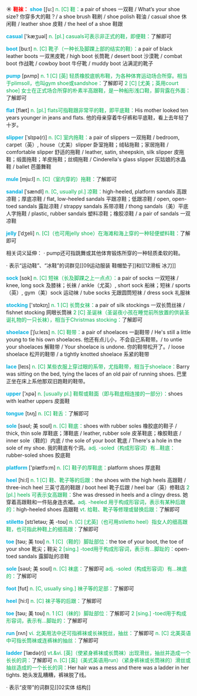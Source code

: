 ☀ <font color="red">**鞋袜：**</font>
<font color="sky blue">**shoe**</font> [ʃu:] 
<font color="#00b050">n. [C] 鞋：</font>a pair of shoes 一双鞋 / What’s your shoe size? 你穿多大的鞋？/ a shoe brush 鞋刷 / shoe polish 鞋油 / casual shoe 休闲鞋 / leather shoe 皮鞋 / the heel of a shoe 鞋跟

<font color="sky blue">**casual**</font> ['kæӡuəl] 
<font color="#00b050">n. [pl.] casuals可表示非正式的鞋，即便鞋：</font>了解即可

<font color="sky blue">**boot**</font> [bu:t] 
<font color="#00b050">n. [C] 靴子（一种长及脚踝上部的结实的鞋）：</font>a pair of black leather boots 一双黑皮靴 / high boot 长筒靴 / desert boot 沙漠靴 / combat boot 作战靴 / cowboy boot 牛仔靴 / muddy boot 沾满泥的靴子 

<font color="sky blue">**pump**</font> [pʌmp] 
<font color="#00b050">n. 1 [C] [英] 轻质橡胶底帆布鞋，为各种体育运动场合所穿。相当于plimsoll，也叫gym shoe或sandshoe：</font>了解即可 <font color="#00b050">2 [C] [尤美；英用court shoe] 女士在正式场合所穿的朴素半高跟鞋，是一种船形浅口鞋，脚背露在外面：</font>了解即可

<font color="sky blue">**flat**</font> [flæt] 
<font color="#00b050">n. [pl.] flats可指鞋跟非常平的鞋，即平底鞋：</font>His mother looked ten years younger in jeans and flats. 他的母亲穿着牛仔裤和平底鞋，看上去年轻了十岁。
           
<font color="sky blue">**slipper**</font> [ˈslɪpə(r)]
<font color="#00b050">n. [C] 室内拖鞋：</font>a pair of slippers 一双拖鞋 / bedroom, carpet（英）, house（尤美）slipper 卧室拖鞋；绒毡拖鞋；家居拖鞋 / comfortable slipper 舒适的拖鞋 / leather, satin, sheepskin, silk slipper 皮拖鞋；缎面拖鞋；羊皮拖鞋；丝绸拖鞋 / Cinderella's glass slipper 灰姑娘的水晶鞋 / ballet 芭蕾舞鞋
           
<font color="sky blue">**mule**</font> [mju:l]
<font color="#00b050">n. [C]（室内穿的）拖鞋：</font>了解即可

<font color="sky blue">**sandal**</font> [ˈsændl]
<font color="#00b050">n. [C, usually pl.] 凉鞋：</font>high-heeled, platform sandals 高跟凉鞋；厚底凉鞋 / flat, low-heeled sandals 平跟凉鞋；低跟凉鞋 / open, open-toed sandals 露趾凉鞋 / strappy sandals 系带凉鞋 / thong sandals（美）平底人字拖鞋 / plastic, rubber sandals 塑料凉鞋；橡胶凉鞋 / a pair of sandals 一双凉鞋
        
<font color="sky blue">**jelly**</font> [ˈdʒeli]
<font color="#00b050">n. [C]（也可用jelly shoe）在海滩和海上穿的一种轻便塑料鞋：</font>了解即可
 
相关词义延伸：
· pump还可指跳舞或其他体育锻炼所穿的一种轻质柔软的鞋。

· 表示“运动鞋”、“冰鞋”的词群见[[09运动服装 鞋帽垫子]]和[[12滑板 冰刀]]

<font color="sky blue">**sock**</font> [sɒk] 
<font color="#00b050">n. [C] 短袜（长及脚踝之上一点点）：</font>a pair of socks 一双短袜 / knee, long sock 及膝袜；长袜 / ankle（尤英）, short sock 船袜；短袜 / sports（英）, gym（美）sock 运动袜 / tube socks 无跟圆筒短袜 / dress sock 礼服袜

<font color="sky blue">**stocking**</font> ['stɒkɪŋ] 
<font color="#00b050">n. 1 [C] 长筒女袜：</font>a pair of silk stockings 一双长筒丝袜 / fishnet stocking 网眼长筒袜 <font color="#00b050">2 [C] 圣诞袜（圣诞夜小孩在睡觉前所放置的供装圣诞礼物的一只长袜），相当于Christmas stocking：</font>了解即可
           
<font color="sky blue">**shoelace**</font> [ˈʃu:leɪs]
<font color="#00b050">n. [C] 鞋带：</font>a pair of shoelaces 一副鞋带 / He's still a little young to tie his own shoelaces. 他还有点儿小，不会自己系鞋带。/ to untie your shoelaces 解鞋带 / Your shoelace is undone. 你的鞋带松开了。/ loose shoelace 松开的鞋带 / a tightly knotted shoelace 系紧的鞋带
           
<font color="sky blue">**lace**</font> [leɪs]
<font color="#00b050">n. [C] 某些衣服上穿过眼的系带，尤指鞋带，相当于shoelace：</font>Barry was sitting on the bed, tying the laces of an old pair of running shoes. 巴里正坐在床上系他那双旧跑鞋的鞋带。

<font color="sky blue">**upper**</font> ['ʌpə] 
<font color="#00b050">n. [usually pl.] 鞋帮或鞋面（即与鞋底相连接的一部分）：</font>shoes with leather uppers 皮面鞋

<font color="sky blue">**tongue**</font> [tʌŋ] 
<font color="#00b050">n. [C] 鞋舌：</font>了解即可
           
<font color="sky blue">**sole**</font> [səʊl; 美 soʊl]
<font color="#00b050">n. [C] 鞋底：</font>shoes with rubber soles 橡胶底的鞋子 / thick, thin sole 厚鞋底；薄鞋底 / leather, rubber sole 皮革鞋底；橡胶鞋底 / inner sole（鞋的）内底 / the sole of your boot 靴底 / There's a hole in the sole of my shoe. 我的鞋底有个洞。<font color="#00b050">adj. -soled（构成形容词）有…鞋底：</font>rubber-soled shoes 胶底鞋

<font color="sky blue">**platform**</font> ['plætfɔ:m] 
<font color="#00b050">n. [C] 鞋子的厚鞋底：</font>platform shoes 厚底鞋

<font color="sky blue">**heel**</font> [hi:l] 
<font color="#00b050">n. 1 [C] 鞋、靴子等的后跟：</font>the shoes with the high heels 高跟鞋 / three-inch heel 三英寸高的鞋跟 / boot heel 靴子后跟 / heel bar（英）修鞋店 <font color="#00b050">2 [pl.] heels 可表示女高跟鞋：</font>She was dressed in heels and a clingy dress. 她穿着高跟鞋和一件贴身连衣裙。<font color="#00b050">adj. -heeled 用于构成形容词，表示有某种后跟的：</font>high-heeled shoes 高跟鞋 <font color="#00b050">vt. 给鞋、靴子等修理或替换后跟：</font>了解即可
           
<font color="sky blue">**stiletto**</font> [stɪˈletəʊ; 美 -toʊ]
<font color="#00b050">n. [C] [尤英]（也可用stiletto heel）指女人的细高跟鞋，也可指此种鞋上的细高跟：</font>了解即可
           
<font color="sky blue">**toe**</font> [təʊ; 美 toʊ]
<font color="#00b050">n. 1 [C]（鞋的）脚趾部位：</font>the toe of your boot, the toe of your shoe 靴尖；鞋尖 <font color="#00b050">2 [sing.] -toed用于构成形容词，表示有…脚趾的：</font>open-toed sandals 露脚趾的凉鞋
           
<font color="sky blue">**sole**</font> [səʊl; 美 soʊl]
<font color="#00b050">n. [C] 袜底：</font>了解即可 <font color="#00b050">adj. -soled（构成形容词）有…袜底的：</font>了解即可

<font color="sky blue">**foot**</font> [fʊt] 
<font color="#00b050">n. [C, usually sing.] 袜子等的足部：</font>了解即可

<font color="sky blue">**heel**</font> [hi:l] 
<font color="#00b050">n. [C] 袜子等的后跟：</font>了解即可
           
<font color="sky blue">**toe**</font> [təʊ; 美 toʊ]
<font color="#00b050">n. 1 [C]（袜的）脚趾部位：</font>了解即可 <font color="#00b050">2 [sing.] -toed用于构成形容词，表示有…脚趾的：</font>了解即可

<font color="sky blue">**run**</font> [rʌn] 
<font color="#00b050">vi. 北美用法中还可指裤袜或长袜脱丝，抽丝：</font>了解即可 <font color="#00b050">n. [C] 北美英语中可指长筒袜或连裤袜的抽丝：</font>了解即可
           
<font color="sky blue">**ladder**</font> [ˈlædə(r)]
<font color="#00b050">vt.&vi. [英]（使紧身裤袜或长筒袜）出现滑丝，抽丝并造成一个长长的洞：</font>了解即可 <font color="#00b050">n. [C] [英]（美式英语用run）（紧身裤袜或长筒袜的）滑丝或抽丝造成的一个长长的洞：</font>Her hair was a mess and there was a ladder in her tights. 她头发乱糟糟，裤袜脱了线。

· 表示“皮带”的词群见[[02实体 结构]]
